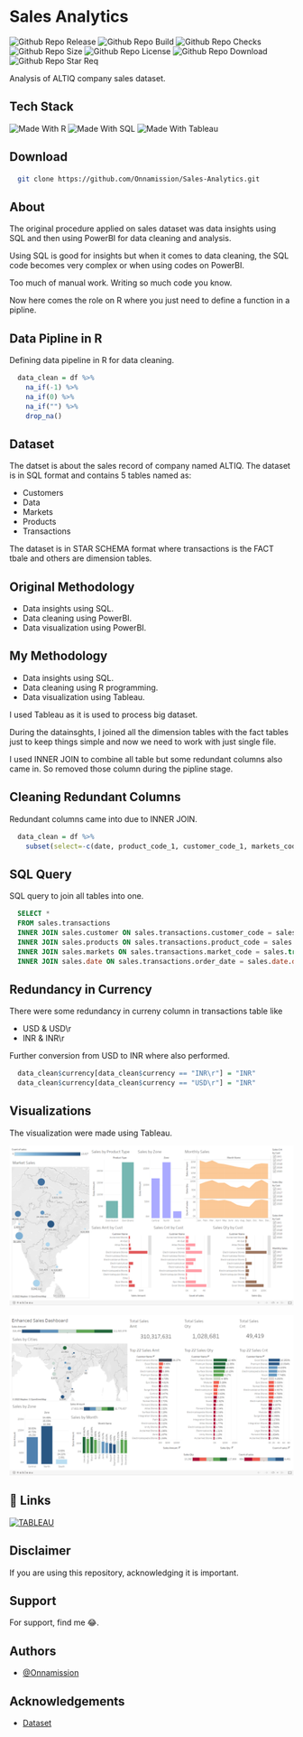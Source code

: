 # Sales Analytics

![Github Repo Release](https://img.shields.io/github/release-date/Onnamission/Sales-Analytics)
![Github Repo Build](https://img.shields.io/github/workflow/status/Onnamission/Sales-Analytics/sales)
![Github Repo Checks](https://badgen.net/github/checks/Onnamission/Sales-Analytics/main)
![Github Repo Size](https://img.shields.io/github/repo-size/Onnamission/Sales-Analytics)
![Github Repo License](https://img.shields.io/github/license/Onnamission/Sales-Analytics)
![Github Repo Download](https://img.shields.io/github/downloads/Onnamission/Sales-Analytics/total)
![Github Repo Star Req](https://img.shields.io/badge/%F0%9F%8C%9F-If%20Useful-BC4E99)

Analysis of ALTIQ company sales dataset.

## Tech Stack
![Made With R](https://img.shields.io/badge/Made%20with-R-red?style=for-the-badge&logo=R)
![Made With SQL](https://img.shields.io/badge/Made%20with-SQL-blue?style=for-the-badge&logo=MySQL)
![Made With Tableau](https://img.shields.io/badge/Made%20with-Tableau-orange?style=for-the-badge&logo=Tableau)

## Download

```bash
  git clone https://github.com/Onnamission/Sales-Analytics.git
```

## About

The original procedure applied on sales dataset was data insights using SQL and then using PowerBI for data cleaning and analysis.

Using SQL is good for insights but when it comes to data cleaning, the SQL code becomes very complex or when using codes on PowerBI. 

Too much of manual work. Writing so much code you know.

Now here comes the role on R where you just need to define a function in a pipline.

## Data Pipline in R

Defining data pipeline in R for data cleaning.

```r
  data_clean = df %>%
    na_if(-1) %>%
    na_if(0) %>%
    na_if("") %>%
    drop_na()
```

## Dataset

The datset is about the sales record of company named ALTIQ. The dataset is in SQL format and contains 5 tables named as:
- Customers
- Data
- Markets
- Products
- Transactions

The dataset is in STAR SCHEMA format where transactions is the FACT tbale and others are dimension tables.

## Original Methodology
- Data insights using SQL.
- Data cleaning using PowerBI.
- Data visualization using PowerBI.

## My Methodology
- Data insights using SQL.
- Data cleaning using R programming.
- Data visualization using Tableau.

I used Tableau as it is used to process big dataset.

During the datainsghts, I joined all the dimension tables with the fact tables just to keep things simple and now we need to work with just single file.

I used INNER JOIN to combine all table but some redundant columns also came in. So removed those column during the pipline stage.  

## Cleaning Redundant Columns

Redundant columns came into due to INNER JOIN.

```r
  data_clean = df %>%
    subset(select=-c(date, product_code_1, customer_code_1, markets_code))
```

## SQL Query

SQL query to join all tables into one.

```sql
  SELECT *
  FROM sales.transactions
  INNER JOIN sales.customer ON sales.transactions.customer_code = sales.customer.customer_code
  INNER JOIN sales.products ON sales.transactions.product_code = sales.products.product_code
  INNER JOIN sales.markets ON sales.transactions.market_code = sales.transaction.markets_code
  INNER JOIN sales.date ON sales.transactions.order_date = sales.date.date
```

## Redundancy in Currency

There were some redundancy in curreny column in transactions table like 
- USD & USD\r
- INR & INR\r

Further conversion from USD to INR where also performed.

```r
  data_clean$currency[data_clean$currency == "INR\r"] = "INR"
  data_clean$currency[data_clean$currency == "USD\r"] = "INR"
```

## Visualizations

The visualization were made using Tableau.

![Sales Dashboard](sales_dashboard.png)

![Enhanced Sales Dashboard](enhance_sales_dashboard.png)

## 🔗 Links
[![TABLEAU](https://img.shields.io/badge/tableau-0A66C2?style=for-the-badge&logo=tableau&logoColor=white)](https://public.tableau.com/app/profile/aditya.kakde)

## Disclaimer

If you are using this repository, acknowledging it is important.

## Support

For support, find me 😂.

## Authors

- [@Onnamission](https://www.github.com/Onnamission)

## Acknowledgements

 - [Dataset](https://github.com/codebasics/DataAnalysisProjects/tree/master/1_SalesInsights)

